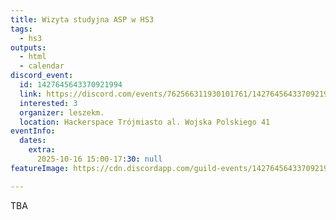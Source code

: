 ```yaml
---
title: Wizyta studyjna ASP w HS3
tags:
  - hs3
outputs:
  - html
  - calendar
discord_event:
  id: 1427645643370921994
  link: https://discord.com/events/762566311930101761/1427645643370921994
  interested: 3
  organizer: leszekm.
  location: Hackerspace Trójmiasto al. Wojska Polskiego 41
eventInfo:
  dates:
    extra:
      2025-10-16 15:00-17:30: null
featureImage: https://cdn.discordapp.com/guild-events/1427645643370921994/29c364833ce8a65bf1b323b54569300d.png?size=1024

---
```


TBA
